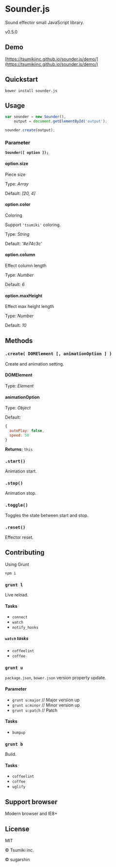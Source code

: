 # Sounder.js

Sound effector small JavaScript library.

v0.5.0

## Demo

[https://tsumikiinc.github.io/sounder.js/demo/](https://tsumikiinc.github.io/sounder.js/demo/)

## Quickstart

```shell
bower install sounder.js
```

## Usage

```javascript
var sounder = new Sounder(),
    output = document.getElementById('output');

sounder.create(output);
```

### Parameter

**`Sounder([ option ]);`**

#### option.size

Piece size

Type: *Array*

Default: *[20, 4]*

#### option.color

Coloring

Support `'tsumiki'` coloring.

Type: *String*

Default: *'#e74c3c'*

#### option.column

Effect column length

Type: *Number*

Default: *6*

#### option.maxHeight

Effect max height length

Type: *Number*

Default: *10*

## Methods

### `.create( DOMElement [, animationOption ] )`

Create and animation setting.

#### DOMElement

Type: *Element*

#### animationOption

Type: *Object*

Default:

```javascript
{
  autoPlay: false,
  speed: 50
}
```

**Returns:** `this`

### `.start()`

Animation start.

### `.stop()`

Animation stop.

### `.toggle()`

Toggles the state between start and stop.

### `.reset()`

Effector reset.

## Contributing

Using Grunt

```shell
npm i
```

### `grunt l`

Live reload.

#### Tasks

* `connect`
* `watch`
* `notify_hooks`

##### `watch` tasks

* `coffeelint`
* `coffee`

### `grunt u`

`package.json`, `bower.json` version property update.

#### Parameter

* `grunt u:major` // Major version up
* `grunt u:minor` // Minor version up
* `grunt u:patch` // Patch

#### Tasks

* `bumpup`

### `grunt b`

Build.

#### Tasks

* `coffeelint`
* `coffee`
* `uglify`

## Support browser

Modern browser and IE8+

## License

MIT

© Tsumiki inc.

© sugarshin
